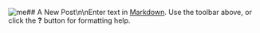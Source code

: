 
![me](//me.jpeg)## A New Post\n\nEnter text in [Markdown](http://daringfireball.net/projects/markdown/). Use the toolbar above, or click the **?** button for formatting help.
